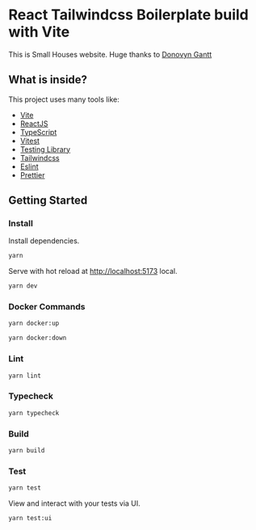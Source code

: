 # React Tailwindcss Boilerplate build with Vite

This is Small Houses website. Huge thanks to [Donovyn Gantt](https://github.com/DonGantt)

## What is inside?

This project uses many tools like:

- [Vite](https://vitejs.dev)
- [ReactJS](https://reactjs.org)
- [TypeScript](https://www.typescriptlang.org)
- [Vitest](https://vitest.dev)
- [Testing Library](https://testing-library.com)
- [Tailwindcss](https://tailwindcss.com)
- [Eslint](https://eslint.org)
- [Prettier](https://prettier.io)

## Getting Started

### Install

Install dependencies.

```bash
yarn
```

Serve with hot reload at <http://localhost:5173> local.

```bash
yarn dev
```

### Docker Commands

```bash
yarn docker:up
```

```bash
yarn docker:down
```


### Lint

```bash
yarn lint
```

### Typecheck

```bash
yarn typecheck
```

### Build

```bash
yarn build
```

### Test

```bash
yarn test
```

View and interact with your tests via UI.

```bash
yarn test:ui
```
